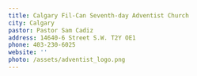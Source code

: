 ```yaml
---
title: Calgary Fil-Can Seventh-day Adventist Church
city: Calgary
pastor: Pastor Sam Cadiz
address: 14640-6 Street S.W. T2Y OE1
phone: 403-230-6025
website: ''
photo: /assets/adventist_logo.png
---
```

